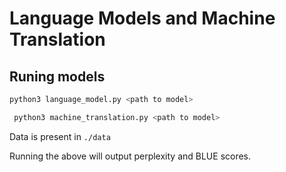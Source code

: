 # Language Models and Machine Translation

## Runing models

```py
python3 language_model.py <path to model>
```

```py
 python3 machine_translation.py <path to model>
```

Data is present in `./data`

Running the above will output perplexity and BLUE scores.
